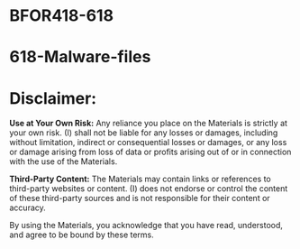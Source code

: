 # BFOR418-618
# 618-Malware-files

# Disclaimer: 
**Use at Your Own Risk:** Any reliance you place on the Materials is strictly at your own risk. (I) shall not be liable for any losses or damages, including without limitation, indirect or consequential losses or damages, or any loss or damage arising from loss of data or profits arising out of or in connection with the use of the Materials.

 **Third-Party Content:** The Materials may contain links or references to third-party websites or content. (I) does not endorse or control the content of these third-party sources and is not responsible for their content or accuracy.

By using the Materials, you acknowledge that you have read, understood, and agree to be bound by these terms.
